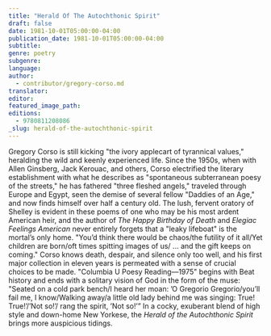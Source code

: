 ```yaml
---
title: "Herald Of The Autochthonic Spirit"
draft: false
date: 1981-10-01T05:00:00-04:00
publication_date: 1981-10-01T05:00:00-04:00
subtitle:
genre: poetry
subgenre:
language:
author:
  - contributor/gregory-corso.md
translator:
editor:
featured_image_path:
editions:
  - 9780811208086
_slug: herald-of-the-autochthonic-spirit
---
```


Gregory Corso is still kicking "the ivory applecart of tyrannical values," heralding the wild and keenly experienced life. Since the 1950s, when with Allen Ginsberg, Jack Kerouac, and others, Corso electrified the literary establishment with what he describes as "spontaneous subterranean poesy of the streets," he has fathered "three fleshed angels," traveled through Europe and Egypt, seen the demise of several fellow "Daddies of an Age," and now finds himself over half a century old. The lush, fervent oratory of Shelley is evident in these poems of one who may be his most ardent American heir, and the author of _The Happy Birthday of Death_ and _Elegiac Feelings American_ never entirely forgets that a "leaky lifeboat" is the mortal’s only home. "You’d think there would be chaos/the futility of it all/Yet children are born/oft times spitting images of us/ ... and the gift keeps on coming." Corso knows death, despair, and silence only too well, and his first major collection in eleven years is permeated with a sense of crucial choices to be made. "Columbia U Poesy Reading––1975" begins with Beat history and ends with a solitary vision of God in the form of the muse: "Seated on a cold park bench/I heard her moan: ’O Gregorio Gregorio/you’ll fail me, I know/Walking away/a little old lady behind me was singing: True! True!’/’Not so!’/ rang the spirit, ’Not so!’” In a cocky, exuberant blend of high style and down-home New Yorkese, the _Herald of the Autochthonic Spirit_ brings more auspicious tidings.


